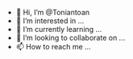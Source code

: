 - 👋 Hi, I’m @Toniantoan
- 👀 I’m interested in ...
- 🌱 I’m currently learning ...
- 💞️ I’m looking to collaborate on ...
- 📫 How to reach me ...

<!---
Toniantoan/Toniantoan is a ✨ special ✨ repository because its `README.md` (this file) appears on your GitHub profile.
You can click the Preview link to take a look at your changes.
--->
